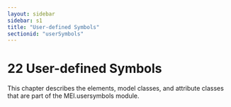 ```yaml
---
layout: sidebar
sidebar: s1
title: "User-defined Symbols"
sectionid: "userSymbols"
---
```


<span class="div">
   
   <h1 id="userSymbols">
      <span class="headingNumber">22</span>
      <span class="head">User-defined Symbols</span>
   </h1>
   This chapter describes the elements, model classes, and attribute classes that are
   part of the
   MEI.usersymbols module.
   
   
   
   
   
   
   
   
</span>